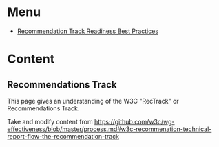 # Menu
* [Recommendation Track Readiness Best Practices](#)

# Content
## Recommendations Track
This page gives an understanding of the W3C "RecTrack" or Recommendations Track.

Take and modify content from <https://github.com/w3c/wg-effectiveness/blob/master/process.md#w3c-recommenation-technical-report-flow-the-recommendation-track>


